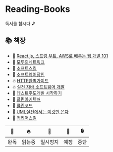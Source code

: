 # Reading-Books
독서를 합시다 ♪  

## 📚 책장

- 🎉 [React.js, 스프링 부트, AWS로 배우는 웹 개발 101](https://github.com/kimziou77/Reading-Books/tree/main/books/React.js-SpringBoot-AWS-Web101)
- 🎉 [모두의네트워크](https://github.com/kimziou77/Reading-Books/tree/main/books/모두의네트워크)
- 🎉 [소프트스킬](https://github.com/kimziou77/Reading-Books/tree/main/books/소프트스킬)
- 🎉 [소프트웨어장인](https://github.com/kimziou77/Reading-Books/tree/main/books/소프트웨어장인)
- 🔥 [HTTP완벽가이드](https://github.com/kimziou77/Reading-Books/tree/main/books/http완벽가이드)
- 🔥 [실전 자바 소프트웨어 개발](https://github.com/kimziou77/Reading-Books/tree/main/books/실전-자바소프트웨어개발)
- 🔖 [테스트주도개발 시작하기]()
- 🔖 [클린아키텍쳐](https://github.com/kimziou77/Reading-Books/tree/main/books/클린아키텍쳐)
- 🔖 [클린코드]()
- 🔖 [UML실전에서는 이것만 쓴다]()  
- 💬 [커리어스킬](https://github.com/kimziou77/Reading-Books/tree/main/books/커리어스킬)

|🎉|🔥|💬|🔖|🔒|
|---|---|---|---|---|
|완독|읽는중|일시정지|예정|중단|

